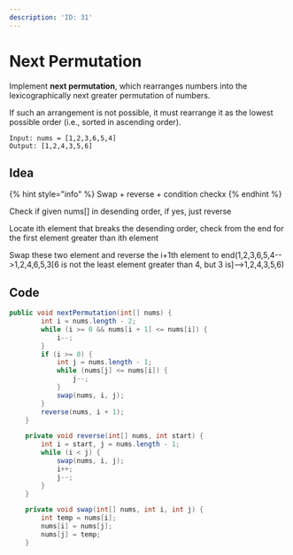 ```yaml
---
description: 'ID: 31'
---
```


# Next Permutation

Implement **next permutation**, which rearranges numbers into the lexicographically next greater permutation of numbers.

If such an arrangement is not possible, it must rearrange it as the lowest possible order (i.e., sorted in ascending order).

```
Input: nums = [1,2,3,6,5,4]
Output: [1,2,4,3,5,6]
```

## Idea

{% hint style="info" %}
Swap + reverse + condition checkx
{% endhint %}

Check if given nums\[] in desending order, if yes, just reverse

Locate ith element that breaks the desending order, check from the end for the first element greater than ith element

Swap these two element and reverse the i+1th element to end(1,2,3,6,5,4-->1,2,4,6,5,3\[6 is not the least element greater than 4, but 3 is]-->1,2,4,3,5,6)

## Code

```java
public void nextPermutation(int[] nums) {
        int i = nums.length - 2;
        while (i >= 0 && nums[i + 1] <= nums[i]) {
            i--;
        }
        if (i >= 0) {
            int j = nums.length - 1;
            while (nums[j] <= nums[i]) {
                j--;
            }
            swap(nums, i, j);
        }
        reverse(nums, i + 1);
    }

    private void reverse(int[] nums, int start) {
        int i = start, j = nums.length - 1;
        while (i < j) {
            swap(nums, i, j);
            i++;
            j--;
        }
    }

    private void swap(int[] nums, int i, int j) {
        int temp = nums[i];
        nums[i] = nums[j];
        nums[j] = temp;
    }
```
